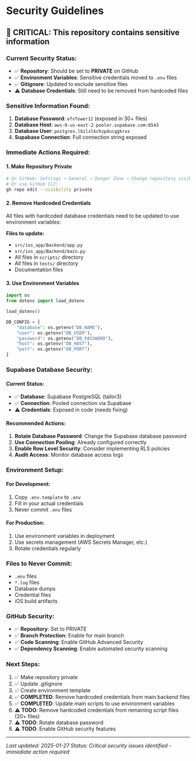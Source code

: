 # Security Guidelines

## 🔐 **CRITICAL: This repository contains sensitive information**

### **Current Security Status:**
- ✅ **Repository**: Should be set to **PRIVATE** on GitHub
- ✅ **Environment Variables**: Sensitive credentials moved to `.env` files
- ✅ **Gitignore**: Updated to exclude sensitive files
- ⚠️ **Database Credentials**: Still need to be removed from hardcoded files

### **Sensitive Information Found:**
1. **Database Password**: `efvTower12` (exposed in 30+ files)
2. **Database Host**: `aws-0-us-east-2.pooler.supabase.com:6543`
3. **Database User**: `postgres.lbilxlkchzpducggkrxx`
4. **Supabase Connection**: Full connection string exposed

### **Immediate Actions Required:**

#### **1. Make Repository Private**
```bash
# On GitHub: Settings → General → Danger Zone → Change repository visibility
# Or use GitHub CLI:
gh repo edit --visibility private
```

#### **2. Remove Hardcoded Credentials**
All files with hardcoded database credentials need to be updated to use environment variables:

**Files to update:**
- `src/ios_app/Backend/app.py`
- `src/ios_app/Backend/main.py`
- All files in `scripts/` directory
- All files in `tests/` directory
- Documentation files

#### **3. Use Environment Variables**
```python
import os
from dotenv import load_dotenv

load_dotenv()

DB_CONFIG = {
    "database": os.getenv("DB_NAME"),
    "user": os.getenv("DB_USER"),
    "password": os.getenv("DB_PASSWORD"),
    "host": os.getenv("DB_HOST"),
    "port": os.getenv("DB_PORT")
}
```

### **Supabase Database Security:**

#### **Current Status:**
- ✅ **Database**: Supabase PostgreSQL (tailor3)
- ✅ **Connection**: Pooled connection via Supabase
- ⚠️ **Credentials**: Exposed in code (needs fixing)

#### **Recommended Actions:**
1. **Rotate Database Password**: Change the Supabase database password
2. **Use Connection Pooling**: Already configured correctly
3. **Enable Row Level Security**: Consider implementing RLS policies
4. **Audit Access**: Monitor database access logs

### **Environment Setup:**

#### **For Development:**
1. Copy `.env.template` to `.env`
2. Fill in your actual credentials
3. Never commit `.env` files

#### **For Production:**
1. Use environment variables in deployment
2. Use secrets management (AWS Secrets Manager, etc.)
3. Rotate credentials regularly

### **Files to Never Commit:**
- `.env` files
- `*.log` files
- Database dumps
- Credential files
- iOS build artifacts

### **GitHub Security:**
- ✅ **Repository**: Set to PRIVATE
- ✅ **Branch Protection**: Enable for main branch
- ✅ **Code Scanning**: Enable GitHub Advanced Security
- ✅ **Dependency Scanning**: Enable automated security scanning

### **Next Steps:**
1. ✅ Make repository private
2. ✅ Update .gitignore
3. ✅ Create environment template
4. ✅ **COMPLETED**: Remove hardcoded credentials from main backend files
5. ✅ **COMPLETED**: Update main scripts to use environment variables
6. ⚠️ **TODO**: Remove hardcoded credentials from remaining script files (20+ files)
7. ⚠️ **TODO**: Rotate database password
8. ⚠️ **TODO**: Enable GitHub security features

---
*Last updated: 2025-01-27*
*Status: Critical security issues identified - immediate action required*
